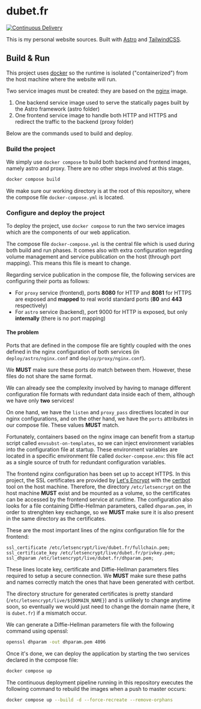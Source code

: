 # dubet.fr

[![Continuous Delivery](https://github.com/dubet/blog/actions/workflows/continuous-deployment.yaml/badge.svg?branch=master)](https://github.com/dubet/blog/actions/workflows/continuous-deployment.yaml)

This is my personal website sources. Built with [Astro](https://astro.build/) and [TailwindCSS](https://tailwindcss.com/).

## Build & Run

This project uses [docker](https://www.docker.com/) so the runtime is isolated ("containerized") from the host machine where the website will run.

Two service images must be created: they are based on the [nginx](https://nginx.org/en/) image.

1. One backend service image used to serve the statically pages built by the Astro framework (astro folder)
2. One frontend service image to handle both HTTP and HTTPS and redirect the traffic to the backend (proxy folder)

Below are the commands used to build and deploy.

### Build the project

We simply use `docker compose` to build both backend and frontend images, namely astro and proxy. There are no other steps involved at this stage.

```bash
docker compose build
```

We make sure our working directory is at the root of this repository, where the compose file `docker-compose.yml` is located.

### Configure and deploy the project

To deploy the project, use `docker compose` to run the two service images which are the components of our web application.

The compose file `docker-compose.yml` is the central file which is used during both build and run phases. It comes also with extra configuration regarding volume management and service publication on the host (through port mapping). This means this file is meant to change.

Regarding service publication in the compose file, the following services are configuring their ports as follows:

- For `proxy` service (frontend), ports **8080** for HTTP and **8081** for HTTPS are exposed and **mapped** to real world standard ports (**80** and **443** respectively)
- For `astro` service (backend), port 9000 for HTTP is exposed, but only **internally** (there is no port mapping)

#### The problem

Ports that are defined in the compose file are tightly coupled with the ones defined in the nginx configuration of both services (in `deploy/astro/nginx.conf` and `deploy/proxy/nginx.conf`).

We **MUST** make sure these ports do match between them. However, these files do not share the same format.

We can already see the complexity involved by having to manage different configuration file formats with redundant data inside each of them, although we have only **two** services!

On one hand, we have the `listen` and `proxy_pass` directives located in our nginx configurations, and on the other hand, we have the `ports` attributes in our compose file. These values **MUST** match.

Fortunately, containers based on the nginx image can benefit from a startup script called `envsubst-on-templates`, so we can inject environment variables into the configuration file at startup. These environment variables are located in a specific environment file called `docker-compose.env`: this file act as a single source of truth for redundant configuration variables.

The frontend nginx configuration has been set up to accept HTTPS. In this project, the SSL certificates are provided by [Let's Encrypt](https://letsencrypt.org/) with the [certbot](https://certbot.eff.org/) tool on the host machine. Therefore, the directory `/etc/letsencrypt` on the host machine **MUST** exist and be mounted as a volume, so the certificates can be accessed by the frontend service at runtime. The configuration also looks for a file containing Diffie-Hellman parameters, called `dhparam.pem`, in order to strenghten key exchange, so we **MUST** make sure it is also present in the same directory as the certificates.

These are the most important lines of the nginx configuration file for the frontend:

```
ssl_certificate /etc/letsencrypt/live/dubet.fr/fullchain.pem;
ssl_certificate_key /etc/letsencrypt/live/dubet.fr/privkey.pem;
ssl_dhparam /etc/letsencrypt/live/dubet.fr/dhparam.pem;
```

These lines locate key, certificate and Diffie-Hellman parameters files required to setup a secure connection. We **MUST** make sure these paths and names correctly match the ones that have been generated with certbot.

The directory structure for generated certificates is pretty standard (`/etc/letsencrypt/live/${DOMAIN_NAME}`) and is unlikely to change anytime soon, so eventually we would just need to change the domain name (here, it is `dubet.fr`) if a mismatch occur.

We can generate a Diffie-Hellman parameters file with the following command using openssl:

```sh
openssl dhparam -out dhparam.pem 4096
```

Once it's done, we can deploy the application by starting the two services declared in the compose file:

```bash
docker compose up
```

The continuous deployment pipeline running in this repository executes the following command to rebuild the images when a push to master occurs:

```bash
docker compose up --build -d --force-recreate --remove-orphans
```
